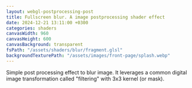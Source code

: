 ```yaml
---
layout: webgl-postprocessing-post
title: Fullscreen blur. A image postprocessing shader effect
date: 2024-12-21 13:11:00 +0300
categories: shaders
canvasWidth: 960
canvasHeight: 600
canvasBackground: transparent
fsPath: "/assets/shaders/blur/fragment.glsl"
backgroundTexturePath: "/assets/images/front-page/splash.webp"
---
```


Simple post processing effect to blur image. It leverages a common digital image transformation called "filtering" with 3x3 kernel (or mask).